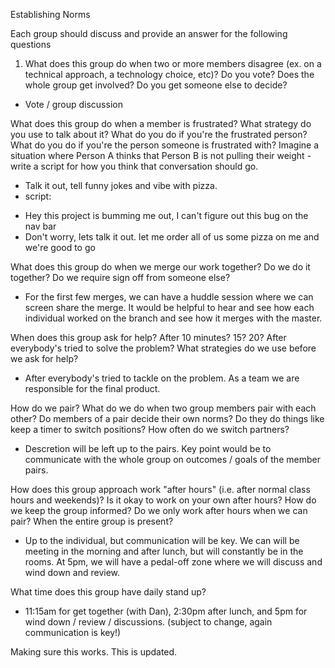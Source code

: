 Establishing Norms


Each group should discuss and provide an answer for the following questions

1. What does this group do when two or more members disagree (ex. on a technical approach, a technology choice, etc)?
Do you vote? Does the whole group get involved? Do you get someone else to decide?

* Vote / group discussion


What does this group do when a member is frustrated?
What strategy do you use to talk about it? What do you do if you're the frustrated person? What do you do if you're the person someone is frustrated with? Imagine a situation where Person A thinks that Person B is not pulling their weight - write a script for how you think that conversation should go.

* Talk it out, tell funny jokes and vibe with pizza.
* script:
- Hey this project is bumming me out, I can't figure out this bug on the nav bar
- Don't worry, lets talk it out. let me order all of us some pizza on me and we're good to go


What does this group do when we merge our work together?
Do we do it together? Do we require sign off from someone else?

* For the first few merges, we can have a huddle session where we can screen share the merge. It would be helpful to hear and see how each individual worked on the branch and see how it merges with the master.

When does this group ask for help?
After 10 minutes? 15? 20? After everybody's tried to solve the problem? What strategies do we use before we ask for help?

* After everybody's tried to tackle on the problem. As a team we are responsible for the final product.

How do we pair? What do we do when two group members pair with each other?
Do members of a pair decide their own norms? Do they do things like keep a timer to switch positions? How often do we switch partners?

* Descretion will be left up to the pairs. Key point would be to communicate with the whole group on outcomes / goals of the member pairs.

How does this group approach work "after hours" (i.e. after normal class hours and weekends)?
Is it okay to work on your own after hours? How do we keep the group informed? Do we only work after hours when we can pair? When the entire group is present?

* Up to the individual, but communication will be key. We can will be meeting in the morning and after lunch, but will constantly be in the rooms. At 5pm, we will have a pedal-off zone where we will discuss and wind down and review.

What time does this group have daily stand up?

* 11:15am for get together (with Dan), 2:30pm after lunch, and 5pm for wind down / review / discussions. (subject to change, again communication is key!)

Making sure this works. This is updated.
